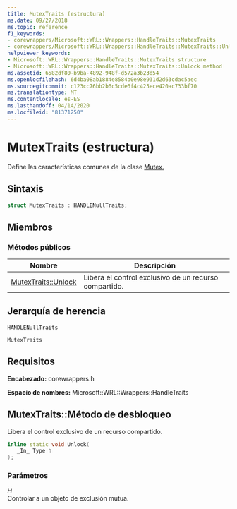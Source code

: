 ```yaml
---
title: MutexTraits (estructura)
ms.date: 09/27/2018
ms.topic: reference
f1_keywords:
- corewrappers/Microsoft::WRL::Wrappers::HandleTraits::MutexTraits
- corewrappers/Microsoft::WRL::Wrappers::HandleTraits::MutexTraits::Unlock
helpviewer_keywords:
- Microsoft::WRL::Wrappers::HandleTraits::MutexTraits structure
- Microsoft::WRL::Wrappers::HandleTraits::MutexTraits::Unlock method
ms.assetid: 6582df80-b9ba-4892-948f-d572a3b23d54
ms.openlocfilehash: 6d4ba08ab1884e8584b0e98e931d2d63cdac5aec
ms.sourcegitcommit: c123cc76bb2b6c5cde6f4c425ece420ac733bf70
ms.translationtype: MT
ms.contentlocale: es-ES
ms.lasthandoff: 04/14/2020
ms.locfileid: "81371250"
---
```

# <a name="mutextraits-structure"></a>MutexTraits (estructura)

Define las características comunes de la clase [Mutex.](mutex-class.md)

## <a name="syntax"></a>Sintaxis

```cpp
struct MutexTraits : HANDLENullTraits;
```

## <a name="members"></a>Miembros

### <a name="public-methods"></a>Métodos públicos

Nombre                           | Descripción
------------------------------ | ------------------------------------------------
[MutexTraits::Unlock](#unlock) | Libera el control exclusivo de un recurso compartido.

## <a name="inheritance-hierarchy"></a>Jerarquía de herencia

`HANDLENullTraits`

`MutexTraits`

## <a name="requirements"></a>Requisitos

**Encabezado:** corewrappers.h

**Espacio de nombres:** Microsoft::WRL::Wrappers::HandleTraits

## <a name="mutextraitsunlock-method"></a><a name="unlock"></a>MutexTraits::Método de desbloqueo

Libera el control exclusivo de un recurso compartido.

```cpp
inline static void Unlock(
   _In_ Type h
);
```

### <a name="parameters"></a>Parámetros

*H*<br/>
Controlar a un objeto de exclusión mutua.

